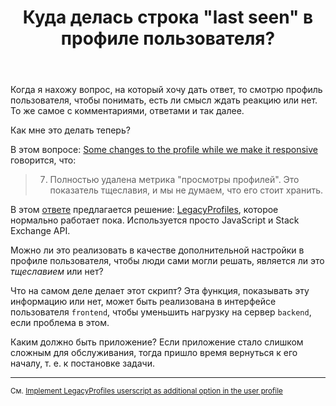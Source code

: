 ﻿---
title: "Куда делась строка &quot;last seen&quot; в профиле пользователя?"
se.owner.user_id: 
se.owner.display_name: "user456254"
se.owner.link: ""
se.link: "https://ru.meta.stackoverflow.com/questions/11654/%d0%9a%d1%83%d0%b4%d0%b0-%d0%b4%d0%b5%d0%bb%d0%b0%d1%81%d1%8c-%d1%81%d1%82%d1%80%d0%be%d0%ba%d0%b0-last-seen-%d0%b2-%d0%bf%d1%80%d0%be%d1%84%d0%b8%d0%bb%d0%b5-%d0%bf%d0%be%d0%bb%d1%8c%d0%b7%d0%be%d0%b2%d0%b0%d1%82%d0%b5%d0%bb%d1%8f"
se.question_id: 11654
se.post_type: question
---
<p>Когда я нахожу вопрос, на который хочу дать ответ, то смотрю профиль пользователя, чтобы понимать, есть ли смысл ждать реакцию или нет. То же самое с комментариями, ответами и так далее.</p>
<p>Как мне это делать теперь?</p>
<p>В этом вопросе: <a href="https://meta.stackexchange.com/q/368285">Some changes to the profile while we make it responsive</a> говорится, что:</p>
<blockquote>
<ol start="7">
<li>Полностью удалена метрика &quot;просмотры профилей&quot;. Это показатель тщеславия, и мы не думаем, что его стоит хранить.</li>
</ol>
</blockquote>
<p>В этом <a href="https://meta.stackexchange.com/a/368382">ответе</a> предлагается решение: <a href="https://stackapps.com/q/9074">LegacyProfiles</a>, которое нормально работает пока. Используется просто JavaScript и Stack Exchange API.</p>
<p>Можно ли это реализовать в качестве дополнительной настройки в профиле пользователя, чтобы люди сами могли решать, является ли это <em>тщеславием</em> или нет?</p>
<p>Что на самом деле делает этот скрипт? Эта функция, показывать эту информацию или нет, может быть реализована в интерфейсе пользователя <code>frontend</code>, чтобы уменьшить нагрузку на сервер <code>backend</code>, если проблема в этом.</p>
<p>Каким должно быть приложение? Если приложение стало слишком сложным для обслуживания, тогда пришло время вернуться к его началу, т. е. к постановке задачи.</p>
<hr />
<p><sup>См. <a href="https://meta.stackexchange.com/q/368437">Implement LegacyProfiles userscript as additional option in the user profile</a></sup></p>

